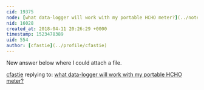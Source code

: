 ```yaml
---
cid: 19375
node: [what data-logger will work with my portable HCHO meter?](../notes/nshapiro/03-27-2018/what-data-logger-will-work-with-my-portable-hcho-meter)
nid: 16028
created_at: 2018-04-11 20:26:29 +0000
timestamp: 1523478389
uid: 554
author: [cfastie](../profile/cfastie)
---
```


New answer below where I could attach a file.

[cfastie](../profile/cfastie) replying to: [what data-logger will work with my portable HCHO meter?](../notes/nshapiro/03-27-2018/what-data-logger-will-work-with-my-portable-hcho-meter)

